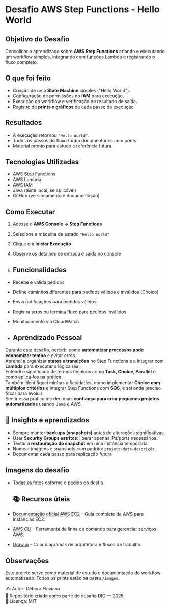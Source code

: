 # Desafio AWS Step Functions - Hello World

## Objetivo do Desafio
Consolidar o aprendizado sobre **AWS Step Functions** criando e executando um workflow simples, integrando com funções Lambda e registrando o fluxo completo.

## O que foi feito
- Criação de uma **State Machine** simples ("Hello World").  
- Configuração de permissões no **IAM** para execução.  
- Execução do workflow e verificação do resultado de saída.  
- Registro de **prints e gráficos** de cada passo da execução.

## Resultados
- A execução retornou `"Hello World"`.  
- Todos os passos do fluxo foram documentados com prints.  
- Material pronto para estudo e referência futura.

## Tecnologias Utilizadas
- AWS Step Functions  
- AWS Lambda  
- AWS IAM  
- Java (teste local, se aplicável)  
- GitHub (versionamento e documentação)

## Como Executar
1. Acesse o **AWS Console → Step Functions**  
2. Selecione a máquina de estado `"Hello World"`  
3. Clique em **Iniciar Execução**  
4. Observe os detalhes de entrada e saída no console

5. ## Funcionalidades
- Recebe e valida pedidos
- Define caminhos diferentes para pedidos válidos e inválidos (Choice)
- Envia notificações para pedidos válidos
- Registra erros ou termina fluxo para pedidos inválidos
- Monitoramento via CloudWatch

- ## Aprendizado Pessoal
Durante este desafio, percebi como **automatizar processos pode economizar tempo** e evitar erros.  
Aprendi a organizar **states e transições** no Step Functions e a integrar com **Lambda** para executar a lógica real.  
Entendi o significado de termos técnicos como **Task, Choice, Parallel** e como aplicá-los na prática.  
Também identifiquei minhas dificuldades, como implementar **Choice com múltiplos critérios** e integrar Step Functions com **SQS**, e sei onde preciso focar para evoluir.  
Sentir essa prática me deu mais **confiança para criar pequenos projetos automatizados** usando Java e AWS.

## 📝 Insights e aprendizados
- Sempre manter **backups (snapshots)** antes de alterações significativas.  
- Usar **Security Groups estritos**: liberar apenas IPs/ports necessários.  
- Testar a **restauração do snapshot** em uma instância temporária.  
- Nomear imagens e snapshots com padrão: `projeto-data-descrição`.  
- Documentar cada passo para replicação futura

  
## Imagens do desafio
- Todas as fotos coforme o pedido do desfio.

  
  ## 📚 Recursos úteis
- [Documentação oficial AWS EC2](https://docs.aws.amazon.com/ec2/index.html) – Guia completo da AWS para instâncias EC2.  
- [AWS CLI](https://aws.amazon.com/cli/) – Ferramenta de linha de comando para gerenciar serviços AWS.  
- [Draw.io](https://app.diagrams.net/) – Criar diagramas de arquitetura e fluxos de trabalho.

  
## Observações
Este projeto serve como material de estudo e documentação do workflow automatizado. Todos os prints estão na pasta `/images`.

✍️ Autor: Débora Flaviana  
📌 Repositório criado como parte do desafio DIO — 2025  
📄 Licença: MIT
